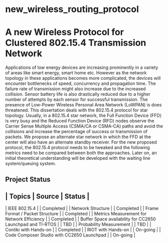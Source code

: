 # new_wireless_routing_protocol
# A new Wireless Protocol for Clustered 802.15.4 Transmission Network
Applications of low energy devices are increasing prominently in a variety of areas like smart energy, smart home etc. However as the network topology in these applications becomes more complicated, the devices will encounter bottlenecks of speed, concurrency and propagation time. The failure rate of transmission might also increase due to the increased collision. Sensor battery life is also drastically reduced due to a higher number of attempts by each sensor for successful transmission. The presence of Low-Power Wireless Personal Area Network (LoWPAN) is does threatened.
This dissertation deals with the 802.15.4 protocol for star topology. Usually, in a 802.15.4 star network, the Full Function Device (FFD) is very busy and the Reduced Function Device (RFD) nodes observe the Carrier Sense Multiple Access (CSMA/CA or CSMA-CA) paths and avoid the collisions and increase the percentage of success or transmission of packets. We propose an alternate star network in which the FFD at the center will also have an alternate standby receiver.
For the new proposed protocol, the 802.15.4 protocol needs to be tweaked and the following metrics need to be compared between both the approaches. Later on, an initial theoretical understanding will be developed with the waiting line system/queuing system.

Project Status
--------------

| Topics										| Source		| Status |
--------------------------------------------------------------------------
| IEEE 802.15.4									| 				| Completed |
| Network Structure								|				| Completed |
| Frame Format / Packet Structure				|				| Completed |
| Metrics Measurement for Network Efficiency	|				| Completed |
| Buffer Space availability for CC2650 Launchpad and TI-RTOS |	| TBD       |
| Probability Measurement 						|				| TBD       |
| Contiki with Hands-on							|				| Completed	|
| RIOT with Hands-on							|				| On-going	|
| Code Composer Studio with CC2650 Launchpad	|				| On-going	|